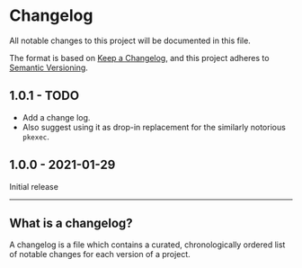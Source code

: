 Changelog
=========

All notable changes to this project will be documented in this file.

The format is based on [Keep a
Changelog](https://keepachangelog.com/en/1.0.0/), and this project
adheres to [Semantic Versioning](https://semver.org/spec/v2.0.0.html).

1.0.1 - TODO
------------

* Add a change log.
* Also suggest using it as drop-in replacement for the similarly
  notorious `pkexec`.

1.0.0 - 2021-01-29
------------------

Initial release

----

What is a changelog?
--------------------

A changelog is a file which contains a curated, chronologically
ordered list of notable changes for each version of a project.

